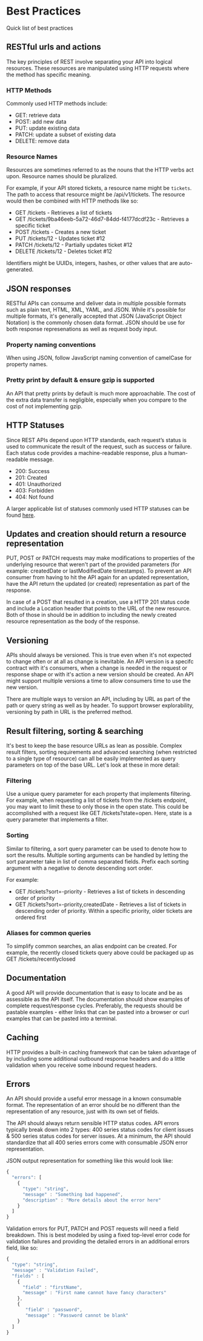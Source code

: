# Best Practices

Quick list of best practices

## RESTful urls and actions

The key principles of REST involve separating your API into logical resources. These resources are manipulated using HTTP requests where the method has specific meaning.

### HTTP Methods

Commonly used HTTP methods include:

* GET: retrieve data
* POST: add new data
* PUT: update existing data
* PATCH: update a subset of existing data
* DELETE: remove data

### Resource Names

Resources are sometimes referred to as the nouns that the HTTP verbs act upon.  Resource names should be pluralized.

For example, if your API stored tickets, a resource name might be `tickets`. The path to access that resource might be /api/v1/tickets. The resource would then be combined with HTTP methods like so:

* GET /tickets - Retrieves a list of tickets
* GET /tickets/9ba46eeb-5a72-46d7-84dd-f4177dcdf23c - Retrieves a specific ticket
* POST /tickets - Creates a new ticket
* PUT /tickets/12 - Updates ticket #12
* PATCH /tickets/12 - Partially updates ticket #12
* DELETE /tickets/12 - Deletes ticket #12

Identifiers might be UUIDs, integers, hashes, or other values that are auto-generated.

## JSON responses

RESTful APIs can consume and deliver data in multiple possible formats such as plain text, HTML, XML, YAML, and JSON.  While it's possible for multiple formats, it's generally accepted that JSON (JavaScript Object Notation) is the commonly chosen data format.  JSON should be use for both response represenations as well as request body input.

### Property naming conventions

When using JSON, follow JavaScript naming convention of camelCase for property names.

### Pretty print by default & ensure gzip is supported

An API that pretty prints by default is much more approachable. The cost of the extra data transfer is negligible, especially when you compare to the cost of not implementing gzip.

## HTTP Statuses

Since REST APIs depend upon HTTP standards, each request’s status is used to communicate the result of the request, such as success or failure. Each status code provides a machine-readable response, plus a human-readable message.

* 200: Success
* 201: Created
* 401: Unauthorized
* 403: Forbidden
* 404: Not found

A larger applicable list of statuses commonly used HTTP statuses can be found [here](HTTP-STATUS-CODES.md).

## Updates and creation should return a resource representation

PUT, POST or PATCH requests may make modifications to properties of the underlying resource that weren't part of the provided parameters (for example: createdDate or lastModifiedDate timestamps). To prevent an API consumer from having to hit the API again for an updated representation, have the API return the updated (or created) representation as part of the response.

In case of a POST that resulted in a creation, use a HTTP 201 status code and include a Location header that points to the URL of the new resource. Both of those in should be in addition to including the newly created resource representation as the body of the response.

## Versioning

APIs should always be versioned.  This is true even when it's not expected to change often or at all as change is inevitable.  An API version is a specifc contract with it's consumers, when a change is needed in the request or response shape or with it's action a new version should be created.  An API might support multiple versions a time to allow consumers time to use the new version.

There are multiple ways to version an API, including by URL as part of the path or query string as well as by header.  To support browser explorability, versioning by path in URL is the preferred method.

## Result filtering, sorting & searching

It's best to keep the base resource URLs as lean as possible. Complex result filters, sorting requirements and advanced searching (when restricted to a single type of resource) can all be easily implemented as query parameters on top of the base URL. Let's look at these in more detail:

### Filtering

Use a unique query parameter for each property that implements filtering. For example, when requesting a list of tickets from the /tickets endpoint, you may want to limit these to only those in the open state. This could be accomplished with a request like GET /tickets?state=open. Here, state is a query parameter that implements a filter.

### Sorting

Similar to filtering, a sort query parameter can be used to denote how to sort the results. Multiple sorting arguments can be handled by letting the sort parameter take in list of comma separated fields.  Prefix each sorting argument with a negative to denote descending sort order.

For example:

* GET /tickets?sort=-priority - Retrieves a list of tickets in descending order of priority
* GET /tickets?sort=-priority,createdDate - Retrieves a list of tickets in descending order of priority. Within a specific priority, older tickets are ordered first

### Aliases for common queries

To simplify common searches, an alias endpoint can be created.  For example, the recently closed tickets query above could be packaged up as GET /tickets/recentlyclosed

## Documentation

A good API will provide documentation that is easy to locate and be as assessible as the API itself.  The documentation should show examples of complete request/response cycles. Preferably, the requests should be pastable examples - either links that can be pasted into a browser or curl examples that can be pasted into a terminal.

## Caching

HTTP provides a built-in caching framework that can be taken advantage of by including some additional outbound response headers and do a little validation when you receive some inbound request headers.

## Errors

An API should provide a useful error message in a known consumable format. The representation of an error should be no different than the representation of any resource, just with its own set of fields. 

The API should always return sensible HTTP status codes. API errors typically break down into 2 types: 400 series status codes for client issues & 500 series status codes for server issues. At a minimum, the API should standardize that all 400 series errors come with consumable JSON error representation.

JSON output representation for something like this would look like:

```js
{
  "errors": [
    {
      "type": "string",
      "message" : "Something bad happened",
      "description" : "More details about the error here"
    }
  ]
}
```

Validation errors for PUT, PATCH and POST requests will need a field breakdown. This is best modeled by using a fixed top-level error code for validation failures and providing the detailed errors in an additional errors field, like so:

```js
{
  "type": "string",
  "message" : "Validation Failed",
  "fields" : [
    {
      "field" : "firstName",
      "message" : "First name cannot have fancy characters"
    },
    {
       "field" : "password",
       "message" : "Password cannot be blank"
    }
  ]
}
```
